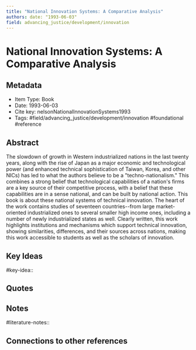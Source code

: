 ```yaml
---
title: "National Innovation Systems: A Comparative Analysis"
authors: date: "1993-06-03"
field: advancing_justice/development/innovation
---
```


# National Innovation Systems: A Comparative Analysis

## Metadata
* Item Type: Book
* Date: 1993-06-03
* Cite key: nelsonNationalInnovationSystems1993
* Tags: 
#field/advancing_justice/development/innovation 
#foundational 
#reference


## Abstract

The slowdown of growth in Western industrialized nations in the last twenty years, along with the rise of Japan as a major economic and technological power (and enhanced technical sophistication of Taiwan, Korea, and other NICs) has led to what the authors believe to be a "techno-nationalism."
This combines a strong belief that technological capabilities of a nation's firms are a key source of their competitive process, with a belief that these capabilities are in a sense national, and can be built by national action. This book is about these national systems of technical innovation. The
heart of the work contains studies of seventeen countries--from large market-oriented industrialized ones to several smaller high income ones, including a number of newly industrialized states as well. Clearly written, this work highlights institutions and mechanisms which support technical
innovation, showing similarities, differences, and their sources across nations, making this work accessible to students as well as the scholars of innovation.


## Key Ideas
#key-idea:: 

## Quotes

## Notes
#literature-notes:: 

## Connections to other references